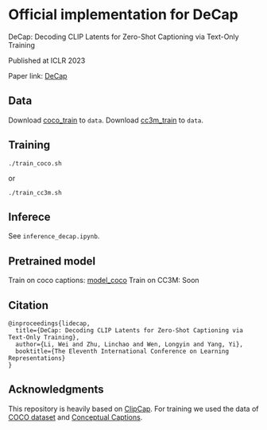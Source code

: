 # Official implementation for DeCap
DeCap: Decoding CLIP Latents for Zero-Shot Captioning via Text-Only Training

Published at ICLR 2023 

Paper link: [DeCap](https://openreview.net/pdf?id=Lt8bMlhiwx2)

## Data
Download [coco_train](https://drive.google.com/file/d/1k4LlhgwnvpkUlzQjtTomnDFvlkboTxOH/view?usp=share_link) to `data`.
Download [cc3m_train](https://drive.google.com/file/d/1-xfOLJasBTqTrSnsyAncKSfsjSSN5RTH/view?usp=share_link) to `data`.
## Training
```
./train_coco.sh
```
or 
```
./train_cc3m.sh
```
## Inferece
See `inference_decap.ipynb`.
## Pretrained model
Train on coco captions: [model_coco](https://drive.google.com/file/d/1EFI0aujIWBr3dTC_a2hdoV4QJenAlEWU/view?usp=share_link)
Train on CC3M: Soon
## Citation
```
@inproceedings{lidecap,
  title={DeCap: Decoding CLIP Latents for Zero-Shot Captioning via Text-Only Training},
  author={Li, Wei and Zhu, Linchao and Wen, Longyin and Yang, Yi},
  booktitle={The Eleventh International Conference on Learning Representations}
}
```

## Acknowledgments
This repository is heavily based on [ClipCap](https://github.com/rmokady/CLIP_prefix_caption).
For training we used the data of [COCO dataset](https://cocodataset.org/#home) and [Conceptual Captions](https://ai.google.com/research/ConceptualCaptions/).